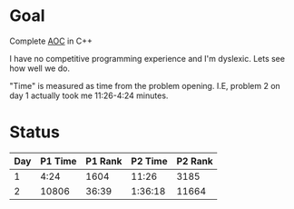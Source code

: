 # Goal 
Complete [AOC](https://adventofcode.com/) in C++  

I have no competitive programming experience and I'm dyslexic. Lets see how well we do.

"Time" is measured as time from the problem opening. I.E, problem 2 on day 1 actually took me 11:26-4:24 minutes.

# Status
Day|P1 Time|P1 Rank|P2 Time|P2 Rank
---|-------|-------|-------|-------
1  |4:24   |1604   |11:26  |3185
2  |10806  |36:39  |1:36:18|11664